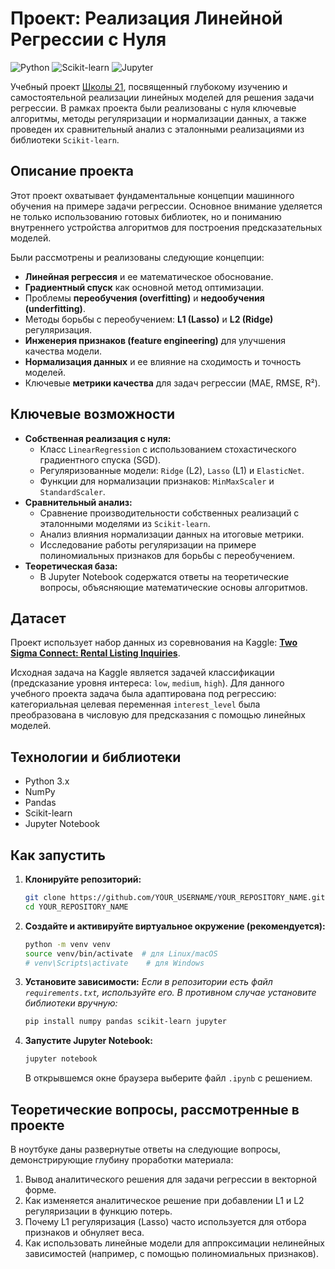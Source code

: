 # Проект: Реализация Линейной Регрессии с Нуля

![Python](https://img.shields.io/badge/python-3.9-blue.svg)
![Scikit-learn](https://img.shields.io/badge/scikit--learn-0.23.1-green)
![Jupyter](https://img.shields.io/badge/Jupyter-Notebook-orange)

Учебный проект [Школы 21](https://21-school.ru/), посвященный глубокому изучению и самостоятельной реализации линейных моделей для решения задачи регрессии. В рамках проекта были реализованы с нуля ключевые алгоритмы, методы регуляризации и нормализации данных, а также проведен их сравнительный анализ с эталонными реализациями из библиотеки `Scikit-learn`.

## Описание проекта

Этот проект охватывает фундаментальные концепции машинного обучения на примере задачи регрессии. Основное внимание уделяется не только использованию готовых библиотек, но и пониманию внутреннего устройства алгоритмов для построения предсказательных моделей.

Были рассмотрены и реализованы следующие концепции:
*   **Линейная регрессия** и ее математическое обоснование.
*   **Градиентный спуск** как основной метод оптимизации.
*   Проблемы **переобучения (overfitting)** и **недообучения (underfitting)**.
*   Методы борьбы с переобучением: **L1 (Lasso)** и **L2 (Ridge)** регуляризация.
*   **Инженерия признаков (feature engineering)** для улучшения качества модели.
*   **Нормализация данных** и ее влияние на сходимость и точность моделей.
*   Ключевые **метрики качества** для задач регрессии (MAE, RMSE, R²).

## Ключевые возможности

*   **Собственная реализация с нуля:**
    *   Класс `LinearRegression` с использованием стохастического градиентного спуска (SGD).
    *   Регуляризованные модели: `Ridge` (L2), `Lasso` (L1) и `ElasticNet`.
    *   Функции для нормализации признаков: `MinMaxScaler` и `StandardScaler`.
*   **Сравнительный анализ:**
    *   Сравнение производительности собственных реализаций с эталонными моделями из `Scikit-learn`.
    *   Анализ влияния нормализации данных на итоговые метрики.
    *   Исследование работы регуляризации на примере полиномиальных признаков для борьбы с переобучением.
*   **Теоретическая база:**
    *   В Jupyter Notebook содержатся ответы на теоретические вопросы, объясняющие математические основы алгоритмов.

## Датасет

Проект использует набор данных из соревнования на Kaggle: [**Two Sigma Connect: Rental Listing Inquiries**](https://www.kaggle.com/competitions/two-sigma-connect-rental-listing-inquiries/data).

Исходная задача на Kaggle является задачей классификации (предсказание уровня интереса: `low`, `medium`, `high`). Для данного учебного проекта задача была адаптирована под регрессию: категориальная целевая переменная `interest_level` была преобразована в числовую для предсказания с помощью линейных моделей.

## Технологии и библиотеки

*   Python 3.x
*   NumPy
*   Pandas
*   Scikit-learn
*   Jupyter Notebook

## Как запустить

1.  **Клонируйте репозиторий:**
    ```bash
    git clone https://github.com/YOUR_USERNAME/YOUR_REPOSITORY_NAME.git
    cd YOUR_REPOSITORY_NAME
    ```

2.  **Создайте и активируйте виртуальное окружение (рекомендуется):**
    ```bash
    python -m venv venv
    source venv/bin/activate  # для Linux/macOS
    # venv\Scripts\activate    # для Windows
    ```

3.  **Установите зависимости:**
    *Если в репозитории есть файл `requirements.txt`, используйте его. В противном случае установите библиотеки вручную:*
    ```bash
    pip install numpy pandas scikit-learn jupyter
    ```

4.  **Запустите Jupyter Notebook:**
    ```bash
    jupyter notebook
    ```
    В открывшемся окне браузера выберите файл `.ipynb` с решением.

## Теоретические вопросы, рассмотренные в проекте

В ноутбуке даны развернутые ответы на следующие вопросы, демонстрирующие глубину проработки материала:
1.  Вывод аналитического решения для задачи регрессии в векторной форме.
2.  Как изменяется аналитическое решение при добавлении L1 и L2 регуляризации в функцию потерь.
3.  Почему L1 регуляризация (Lasso) часто используется для отбора признаков и обнуляет веса.
4.  Как использовать линейные модели для аппроксимации нелинейных зависимостей (например, с помощью полиномиальных признаков).

